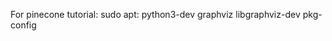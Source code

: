 For pinecone tutorial: 
sudo apt:
    python3-dev 
    graphviz 
    libgraphviz-dev 
    pkg-config
